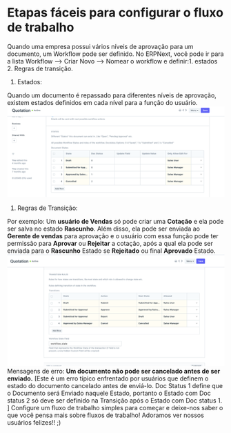 # Etapas fáceis para configurar o fluxo de trabalho


Quando uma empresa possui vários níveis de aprovação para um documento, um Workflow pode ser definido.
No ERPNext, você pode ir para a lista Workflow --> Criar Novo --> Nomear o workflow e definir:1. estados
2. Regras de transição.

  
1. Estados:

Quando um documento é repassado para diferentes níveis de aprovação, existem estados definidos em cada nível para a função do usuário.
![](/files/Y3TzzU2.png)
  
1. Regras de Transição:

Por exemplo: Um **usuário de Vendas** só pode criar uma **Cotação** e ela pode ser salva no estado **Rascunho**. Além disso, ela pode ser enviada ao **Gerente de vendas** para aprovação e o usuário com essa função pode ter permissão para **Aprovar** ou **Rejeitar** a cotação, após a qual ela pode ser enviada para o **Rascunho** Estado se **Rejeitado** ou final **Aprovado** Estado.
![](/files/xJUtkGy.png)
Mensagens de erro: **Um documento não pode ser cancelado antes de ser enviado.**
[Este é um erro típico enfrentado por usuários que definem o estado do documento cancelado antes de enviá-lo. Doc Status 1 define que o Documento será Enviado naquele Estado, portanto o Estado com Doc status 2 só deve ser definido na Transição após o Estado com Doc status 1. ]
Configure um fluxo de trabalho simples para começar e deixe-nos saber o que você pensa mais sobre fluxos de trabalho! Adoramos ver nossos usuários felizes!! ;)